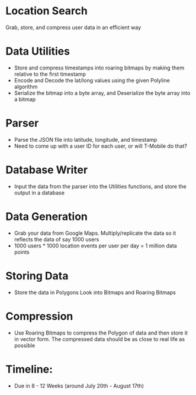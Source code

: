 # Location Search

Grab, store, and compress user data in an efficient way

# Data Utilities

- Store and compress timestamps into roaring bitmaps by making them relative to the first timestamp
- Encode and Decode the lat/long values using the given Polyline algorithm
- Serialize the bitmap into a byte array, and Deserialize the byte array into a bitmap

# Parser

- Parse the JSON file into latitude, longitude, and timestamp
- Need to come up with a user ID for each user, or will T-Mobile do that?

# Database Writer

- Input the data from the parser into the Utilities functions, and store the output in a database

# Data Generation

- Grab your data from Google Maps. Multiply/replicate the data so it reflects the data of say 1000 users
- 1000 users \* 1000 location events per user per day = 1 million data points

# Storing Data

- Store the data in Polygons Look into Bitmaps and Roaring Bitmaps

# Compression

- Use Roaring Bitmaps to compress the Polygon of data and then store it in vector form. The compressed data should be as close to real life as possible

# Timeline:

- Due in 8 - 12 Weeks (around July 20th - August 17th)
